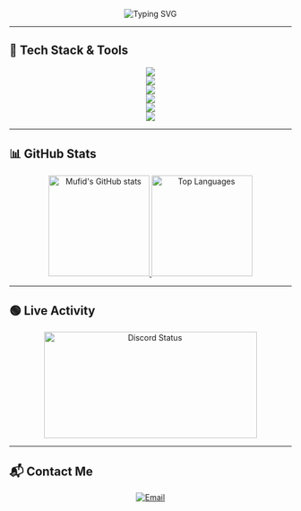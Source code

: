 <!-- Typing animation -->
<p align="center">
  <img src="https://readme-typing-svg.demolab.com?font=Fira+Code&pause=1000&color=6793F7&width=435&lines=Hi%2C+everyone!+I'm+Ahmad+Mufid+Risqi.;Welcome+to+my+Github+profile!+" alt="Typing SVG" />
</p>

---

## 🚀 Tech Stack & Tools

<div align="center">
  <img src="https://skills.syvixor.com/api/icons?i=typescript,javascript,dart,php,nodejs,bun" />
  <br />
  <img src="https://skills.syvixor.com/api/icons?i=react,nextjs,vue,nuxtjs,flutter,threejs" />
  <br />
  <img src="https://skills.syvixor.com/api/icons?i=tailwind,express,nestjs,laravel,prisma,redis" />
  <br />
  <img src="https://skills.syvixor.com/api/icons?i=mysql,postgresql,mongodb,firebase,drizzle,neon" />
  <br />
  <img src="https://skills.syvixor.com/api/icons?i=supabase,docker,postman,git,figma,vite" />
  <br />
  <img src="https://skills.syvixor.com/api/icons?i=unity,csharp" />
</div>

---

## 📊 GitHub Stats

<div align="center">
  <a href="https://github.com/Mufid-031">
    <img height="180px" src="https://github-readme-stats.vercel.app/api?username=Mufid-031&theme=dracula&show_icons=true&hide_border=true&count_private=true" alt="Mufid's GitHub stats" />
    <img height="180px" src="https://github-readme-stats.vercel.app/api/top-langs/?username=Mufid-031&theme=dracula&hide_border=true&layout=compact" alt="Top Languages" />
  </a>
</div>

---

## 🟢 Live Activity

<div align="center">
  <img src="https://lanyard.cnrad.dev/api/754215172905762837" width="380" height="190" alt="Discord Status" />
</div>

---

## 📬 Contact Me

<div align="center">
  <a href="mailto:risqimufid50@gmail.com">
    <img src="https://img.shields.io/badge/-Gmail-%23333?style=for-the-badge&logo=gmail&logoColor=white" target="_blank" alt="Email" />
  </a>
</div>
